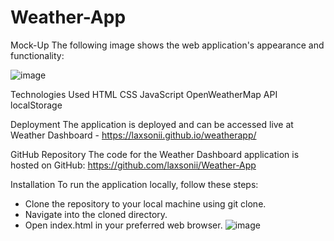 # Weather-App
Mock-Up
The following image shows the web application's appearance and functionality:


![image](https://github.com/laxsonii/Weather-App/assets/164679238/b761d597-ecaf-4fcb-9b8b-e936d73182ef)


Technologies Used
  HTML
  CSS
  JavaScript
  OpenWeatherMap API
  localStorage

Deployment
    The application is deployed and can be accessed live at Weather Dashboard - https://laxsonii.github.io/weatherapp/

GitHub Repository
  The code for the Weather Dashboard application is hosted on GitHub: https://github.com/laxsonii/Weather-App


Installation
  To run the application locally, follow these steps:
  - Clone the repository to your local machine using git clone.
  - Navigate into the cloned directory.
  - Open index.html in your preferred web browser.
![image](https://github.com/laxsonii/weatherapp/assets/164679238/62735629-7422-488b-aaf5-66348c8b6823)
